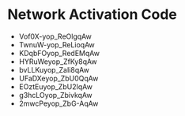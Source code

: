 # Network Activation Code
* Vof0X-yop_ReOlgqAw
* TwnuW-yop_ReLioqAw
* KDqbFOyop_RedEMqAw
* HYRuWeyop_ZfKy8qAw
* bvLLKuyop_ZaIi8qAw
* UFaDXeyop_ZbU0QqAw
* EOztEuyop_ZbU2IqAw
* g3hcLOyop_ZbivkqAw
* 2mwcPeyop_ZbG-AqAw